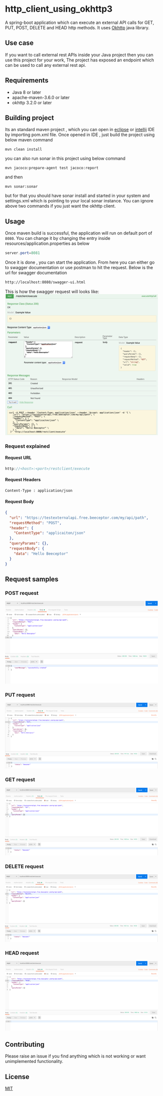 # http_client_using_okhttp3
A spring-boot application which can execute an external API calls for GET, PUT, POST, DELETE and HEAD http methods. It uses 
[Okhttp](https://square.github.io/okhttp/) java library.

## Use case
If you want to call external rest APIs inside your Java project then you can use this project for your work, The project has exposed 
an endpoint which can be used to call any external rest api.

## Requirements
- Java 8 or later
- apache-maven-3.6.0 or later
- okhttp 3.2.0 or later

## Building project
Its an standard maven project , which you can open in [eclipse](https://www.eclipse.org/downloads/) or [intellij](https://www.jetbrains.com/idea/) IDE by importing pom.xml file. Once opened in IDE , just build the project using below maven command

```maven
mvn clean install
```
you can also run sonar in this project using below command

```maven
mvn jacoco:prepare-agent test jacoco:report
```
and then 

```maven
mvn sonar:sonar
```
but for that you should have sonar install and started in your system and settings.xml which is pointing to your local sonar instance.
You can ignore above two commands if you just want the okhttp client.

## Usage
Once maven build is successful, the application will run on default port of `8080`. You can change it by changing the entry inside resources/application.properties as below
```Java Properties
server.port=8081
```
Once it is done , you can start the application.
From here you can either go to swagger documentation or use postman to hit the request. Below is the url for swagger documentation

```bash
http://localhost:8080/swagger-ui.html
```
This is how the swagger request will looks like:
<img src = "https://github.com/ramveer93/http_client_using_okhttp3/blob/master/src/main/resources/images/okhttp3_swagger.png"></img>

### Request explained

#### Request URL

```Java Properties
http://<host>:<port>/restclient/execute
```
#### Request Headers

````bash
Content-Type : application/json
````
#### Request Body
```JSON
{
  "url": "https://testexternalapi.free.beeceptor.com/my/api/path",
  "requestMethod": "POST",
  "header": {
    "ContentType": "applicaiton/json"
  },
  "queryParams": {},
  "requestBody": {
    "data": "Hello Beeceptor"
  }
}
```
## Request samples

### POST request 
<img src = "https://github.com/ramveer93/http_client_using_okhttp3/blob/master/src/main/resources/images/post_request.png"></img>

### PUT request
<img src = "https://github.com/ramveer93/http_client_using_okhttp3/blob/master/src/main/resources/images/put.png"></img>

### GET request
<img src = "https://github.com/ramveer93/http_client_using_okhttp3/blob/master/src/main/resources/images/get.png"></img>

### DELETE request
<img src = "https://github.com/ramveer93/http_client_using_okhttp3/blob/master/src/main/resources/images/delete.png"></img>

### HEAD request 
<img src = "https://github.com/ramveer93/http_client_using_okhttp3/blob/master/src/main/resources/images/head.png"></img>

## Contributing
Please raise an issue if you find anything which is not working or want unimplemented functionality.

## License
[MIT](https://choosealicense.com/licenses/mit/)



